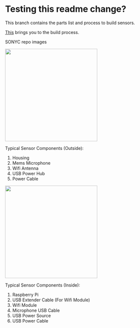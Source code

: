 # Testing this readme change?

This branch contains the parts list and process to build sensors. 

[This](https://github.com/kag587/sonyc-parts-and-build/blob/master/build.md) brings you to the build process. 

SONYC repo images

<image src="images/outside_sensor_anatomy.jpeg" width="300">

Typical Sensor Components (Outside): 
1. Housing 
2. Mems Microphone 
3. Wifi Antenna 
4. USB Power Hub 
5. Power Cable 


<image src="images/inside_sensor_anatomy.jpeg" width="300">

Typical Sensor Components (Inside): 
1. Raspberry Pi 
2. USB Extender Cable (For Wifi Module)
3. Wifi Module 
4. Microphone USB Cable
5. USB Power Source
6. USB Power Cable
